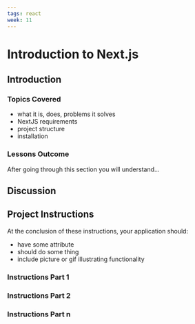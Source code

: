 ```yaml
---
tags: react 
week: 11
---
```


# Introduction to Next.js

## Introduction

### Topics Covered

- what it is, does, problems it solves
- NextJS requirements
- project structure
- installation

### Lessons Outcome

After going through this section you will understand...

## Discussion

## Project Instructions

At the conclusion of these instructions, your application should:

- have some attribute
- should do some thing
- include picture or gif illustrating functionality

### Instructions Part 1

### Instructions Part 2

### Instructions Part n
